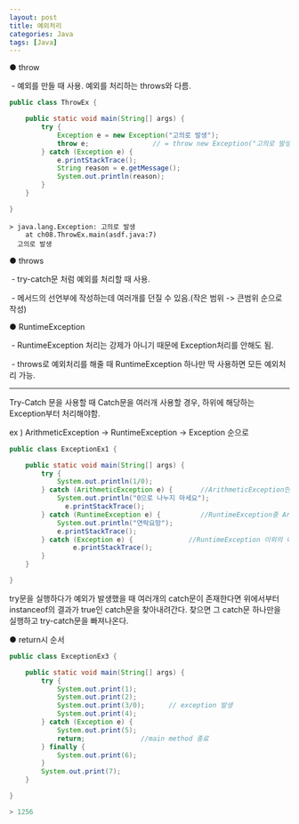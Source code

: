 ```yaml
---
layout: post
title: 예외처리
categories: Java
tags: [Java]
---
```


● throw

 - 예외를 만들 때 사용. 예외를 처리하는 throws와 다름.

```java
public class ThrowEx {

	public static void main(String[] args) {
		try {
		    Exception e = new Exception("고의로 발생");
		    throw e;				// = throw new Exception("고의로 발생");
		} catch (Exception e) {
		    e.printStackTrace();
		    String reason = e.getMessage();
		    System.out.println(reason);
		}
	}

}
```

```
> java.lang.Exception: 고의로 발생
  	at ch08.ThrowEx.main(asdf.java:7)
  고의로 발생
```

● throws

 - try-catch문 처럼 예외를 처리할 때 사용.

 - 메서드의 선언부에 작성하는데 여러개를 던질 수 있음.(작은 범위 -> 큰범위 순으로 작성)

● RuntimeException

 - RuntimeException 처리는 강제가 아니기 때문에 Exception처리를 안해도 됨.

 - throws로 예외처리를 해줄 때 RuntimeException 하나만 딱 사용하면 모든 예외처리 가능.

---
Try-Catch 문을 사용할 때 Catch문을 여러개 사용할 경우, 하위에 해당하는 Exception부터 처리해야함.

ex ) ArithmeticException -> RuntimeException -> Exception 순으로

```java
public class ExceptionEx1 {

	public static void main(String[] args) {
		try {
		    System.out.println(1/0);
		} catch (ArithmeticException e) {		//ArithmeticException만 실행
		    System.out.println("0으로 나누지 마세요");
        	  e.printStackTrace();
		} catch (RuntimeException e) {			//RuntimeException중 ArithmeticException이 아닌것만 실행
		    System.out.println("연락요망");
		    e.printStackTrace();	
		} catch (Exception e) {				 //RuntimeException 이외의 나머지 Exception이 실행		
       		    e.printStackTrace();
        }
    }

}

```

try문을 실행하다가 예외가 발생했을 때 여러개의 catch문이 존재한다면 위에서부터 instanceof의 결과가 true인 catch문을 찾아내려간다. 찾으면 그 catch문 하나만을 실행하고 try-catch문을 빠져나온다.

● return시 순서

```java
public class ExceptionEx3 {

	public static void main(String[] args) {
		try {
			System.out.print(1);
			System.out.print(2);
			System.out.print(3/0);		// exception 발생
			System.out.print(4);
		} catch (Exception e) {
			System.out.print(5);
			return;				 //main method 종료
		} finally {
			System.out.print(6);
		}
		System.out.print(7);
	}	

}

```

```java
> 1256
```